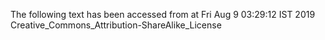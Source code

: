 The following text has been accessed from at Fri Aug 9 03:29:12 IST 2019
Creative_Commons_Attribution-ShareAlike_License

